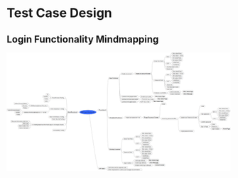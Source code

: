 # Test Case Design  
## Login Functionality Mindmapping
<img src="https://github.com/skareemu/fillrHomeAssignment/blob/master/Login_TC_Mindmapping.png" width="1500">
